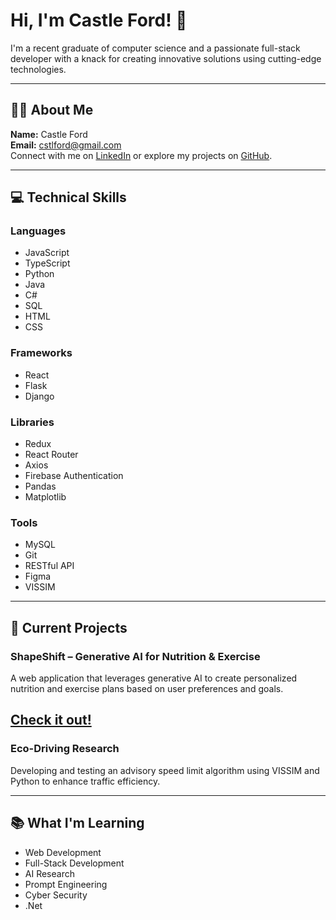 # Hi, I'm Castle Ford! 👋

I'm a recent graduate of computer science and a passionate full-stack developer with a knack for creating innovative solutions using cutting-edge technologies. 

---

## 👨‍💻 About Me

**Name:** Castle Ford  
**Email:** [cstlford@gmail.com](mailto:cstlford@gmail.com)  
Connect with me on [LinkedIn](https://www.linkedin.com/in/castleford) or explore my projects on [GitHub](https://github.com/cstlford).

---

## 💻 Technical Skills

### Languages
- JavaScript
- TypeScript
- Python
- Java
- C#
- SQL
- HTML
- CSS

### Frameworks
- React
- Flask
- Django

### Libraries
- Redux
- React Router
- Axios
- Firebase Authentication
- Pandas
- Matplotlib

### Tools
- MySQL
- Git
- RESTful API
- Figma
- VISSIM

---

## 🚀 Current Projects

### ShapeShift – Generative AI for Nutrition & Exercise
A web application that leverages generative AI to create personalized nutrition and exercise plans based on user preferences and goals.

[Check it out!](https://shapeshiftness.netlify.app)
---

### **Eco-Driving Research**
Developing and testing an advisory speed limit algorithm using VISSIM and Python to enhance traffic efficiency.

---

## 📚 What I'm Learning

- Web Development
- Full-Stack Development
- AI Research
- Prompt Engineering
- Cyber Security
- .Net


